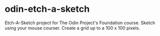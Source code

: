 # odin-etch-a-sketch

Etch-A-Sketch project for The Odin Project's Foundation course. Sketch using your mouse courser. Create a grid up to a 100 x 100 pixels.